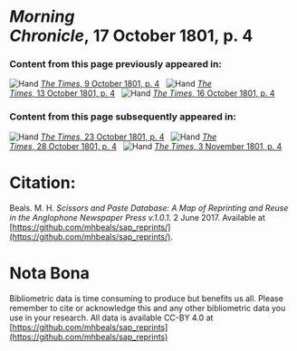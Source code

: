 # *Morning Chronicle*, 17 October 1801, p. 4  
  
### Content from this page previously appeared in:  
![Hand](http://scissorsandpaste.net/wp-content/uploads/2017/06/smallhandpointer.png) [*The Times*, 9 October 1801, p. 4](https://mhbeals.github.io/sap_html/The-Times/The-Times-9-October-1801-p-4)  
![Hand](http://scissorsandpaste.net/wp-content/uploads/2017/06/smallhandpointer.png) [*The Times*, 13 October 1801, p. 4](https://mhbeals.github.io/sap_html/The-Times/The-Times-13-October-1801-p-4)  
![Hand](http://scissorsandpaste.net/wp-content/uploads/2017/06/smallhandpointer.png) [*The Times*, 16 October 1801, p. 4](https://mhbeals.github.io/sap_html/The-Times/The-Times-16-October-1801-p-4)  
  
### Content from this page subsequently appeared in:  
![Hand](http://scissorsandpaste.net/wp-content/uploads/2017/06/smallhandpointer.png) [*The Times*, 23 October 1801, p. 4](https://mhbeals.github.io/sap_html/The-Times/The-Times-23-October-1801-p-4)  
![Hand](http://scissorsandpaste.net/wp-content/uploads/2017/06/smallhandpointer.png) [*The Times*, 28 October 1801, p. 4](https://mhbeals.github.io/sap_html/The-Times/The-Times-28-October-1801-p-4)  
![Hand](http://scissorsandpaste.net/wp-content/uploads/2017/06/smallhandpointer.png) [*The Times*, 3 November 1801, p. 4](https://mhbeals.github.io/sap_html/The-Times/The-Times-3-November-1801-p-4)  


# Citation: 

Beals. M. H. *Scissors and Paste Database: A Map of Reprinting and Reuse in the Anglophone Newspaper Press v.1.0.1.* 2 June 2017. Available at [https://github.com/mhbeals/sap_reprints/](https://github.com/mhbeals/sap_reprints/). 

# Nota Bona

Bibliometric data is time consuming to produce but benefits us all. Please remember to cite or acknowledge this and any other bibliometric data you use in your research. All data is available CC-BY 4.0 at [https://github.com/mhbeals/sap_reprints](https://github.com/mhbeals/sap_reprints)